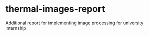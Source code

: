 # thermal-images-report
 Additional report for implementing image processing for university internship
